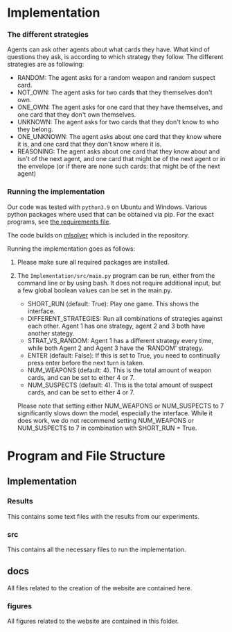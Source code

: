# Implementation
### The different strategies
Agents can ask other agents about what cards they have. What kind of questions they ask, is according to which strategy they follow.
The different strategies are as following:
* RANDOM: The agent asks for a random weapon and random suspect card.
* NOT_OWN: The agent asks for two cards that they themselves don't own.
* ONE_OWN:  The agent asks for one card that they have themselves, and one card that they don't own themselves.
* UNKNOWN: The agent asks for two cards that they don't know to who they belong.
* ONE_UNKNOWN: The agent asks about one card that they know where it is, and one card that they don't know where it is.
* REASONING: The agent asks about one card that they know about and isn't of the next agent, and one card that might be of the next
            agent or in the envelope (or if there are none such cards: that might be of the next agent)
### Running the implementation
Our code was tested with `python3.9` on Ubuntu and Windows.
Various python packages where used that can be obtained via pip. For the exact programs, see [the requirements file](requirements.txt).

The code builds on [mlsolver](https://github.com/erohkohl/mlsolver) which is included in the repository.

Running the implementation goes as follows:

1. Please make sure all required packages are installed.
2. The `Implementation/src/main.py` program can be run, either from the command line or by using bash.
    It does not require additional input, but a few global boolean values can be set in the main.py.
   * SHORT_RUN (default: True): Play one game. This shows the interface.
    * DIFFERENT_STRATEGIES: Run all combinations of strategies against each other. Agent 1 has one strategy, agent 2 and 3 both have another stategy.
    * STRAT_VS_RANDOM: Agent 1 has a different strategy every time, while both Agent 2 and Agent 3 have the 'RANDOM' strategy.
    * ENTER (default: False): If this is set to True, you need to continually press enter before the next turn is taken.
    * NUM_WEAPONS (default: 4). This is the total amount of weapon cards, and can be set to either 4 or 7.
    * NUM_SUSPECTS (default: 4). This is the total amount of suspect cards, and can be set to either 4 or 7.

    Please note that setting either NUM_WEAPONS or NUM_SUSPECTS to 7 significantly slows down the model,
especially the interface. While it does work, we do not recommend setting NUM_WEAPONS or NUM_SUSPECTS to 7 in
   combination with SHORT_RUN = True.

# Program and File Structure
## Implementation
### Results
This contains some text files with the results from our experiments.
### src
This contains all the necessary files to run the implementation.
## docs
All files related to the creation of the website are contained here.
### figures
All figures related to the website are contained in this folder.
